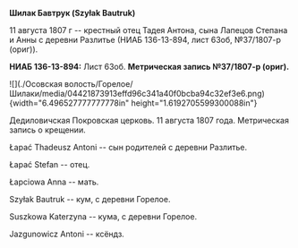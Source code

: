 **Шилак Бавтрук (Szyłak Bautruk)**

11 августа 1807 г -- крестный отец Тадея Антона, сына Лапецов Степана и
Анны с деревни Разлитье (НИАБ 136-13-894, лист 63об, №37/1807-р (ориг)).

**НИАБ 136-13-894:** Лист 63об. **Метрическая запись №37/1807-р
(ориг).**

![](./Осовская волость/Горелое/Шилаки/media/04421873913effd96c341a40f0bcba94c32ef3e6.png){width="6.496527777777778in"
height="1.6192705599300088in"}

Дедиловичская Покровская церковь. 11 августа 1807 года. Метрическая
запись о крещении.

Łapać Thadeusz Antoni -- сын родителей с деревни Разлитье.

Łapać Stefan -- отец.

Łapciowa Anna -- мать.

Szyłak Bautruk -- кум, с деревни Горелое.

Suszkowa Katerzyna -- кума, с деревни Горелое.

Jazgunowicz Antoni -- ксёндз.
